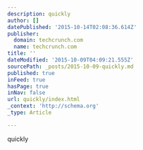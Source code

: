 ```yaml
---
description: quickly
author: []
datePublished: '2015-10-14T02:08:36.614Z'
publisher:
  domain: techcrunch.com
  name: techcrunch.com
title: ''
dateModified: '2015-10-09T04:09:21.555Z'
sourcePath: _posts/2015-10-09-quickly.md
published: true
inFeed: true
hasPage: true
inNav: false
url: quickly/index.html
_context: 'http://schema.org'
_type: Article

---
```

quickly